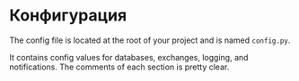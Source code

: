 # Конфигурация

The config file is located at the root of your project and is named `config.py`.

It contains config values for databases, exchanges, logging, and notifications. The comments of each section is pretty clear.
